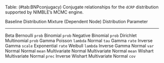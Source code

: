 Table: (#tab:BNPconjugacy) Conjugate relationships for the `dCRP` distribution  supported by NIMBLE’s MCMC engine.

  Baseline Distribution  Mixture (Dependent Node) Distribution  Parameter
  ---------------------  -------------------------------------  -----------
  Beta                   Bernoulli                              `prob`
	                     Binomial                               `prob`
                         Negative Binomial                      `prob`
  Dirichlet              Multinomial                            `prob`
  Gamma                  Poisson                                `lambda`
                         Normal                                 `tau`
                         Gamma                                  `rate`
                         Inverse Gamma                          `scale`
                         Exponential                            `rate`
                         Weibull                                `lambda`
  Inverse Gamma          Normal                                 `var`
  Normal                 Normal                                 `mean`
  Multivariate Normal    Multivariate Normal                    `mean`
  Wishart                Multivariate Normal                    `prec`
  Inverse Wishart        Multivariate Normal                    `cov`




